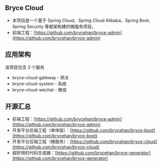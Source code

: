 ## Bryce Cloud

* 本项目是一个基于 Spring Cloud、Spring Cloud Alibaba、Spring Boot、Spring Security 等框架构建的微服务项目。
* 前端工程：[https://github.com/brycehan/bryce-admin](https://github.com/brycehan/bryce-admin)

## 应用架构

该项目包含 3 个服务

* bryce-cloud-gateway - 网关
* bryce-cloud-system - 系统
* bryce-cloud-wechat - 微信

## 开源汇总

* 前端工程：[https://github.com/brycehan/bryce-admin](https://github.com/brycehan/bryce-admin)
* 开发平台后端工程（单体版）：[https://github.com/brycehan/bryce-boot](https://github.com/brycehan/bryce-boot)
* 开发平台后端工程（微服务）：[https://github.com/brycehan/bryce-cloud](https://github.com/brycehan/bryce-cloud)
* 超好用的代码生成器：[https://github.com/brycehan/bryce-generator](https://github.com/brycehan/bryce-generator)


